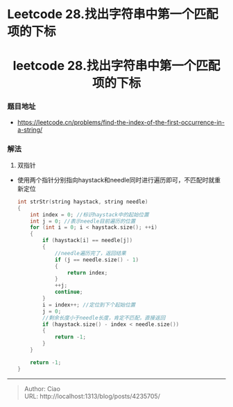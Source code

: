 # Leetcode 28.找出字符串中第一个匹配项的下标


<!--more-->

<h1 align="center">leetcode 28.找出字符串中第一个匹配项的下标</h1>

### 题目地址
  * https://leetcode.cn/problems/find-the-index-of-the-first-occurrence-in-a-string/

### 解法
  1. 双指针
  * 使用两个指针分别指向haystack和needle同时进行遍历即可，不匹配时就重新定位
    ```C++
    int strStr(string haystack, string needle) 
    {
        int index = 0; //标识haystack中的起始位置
        int j = 0; //表示needle目前遍历的位置
        for (int i = 0; i < haystack.size(); ++i)
        {
            if (haystack[i] == needle[j])
            {
                //needle遍历完了，返回结果
                if (j == needle.size() - 1)
                {
                    return index;
                }
                ++j;
                continue;
            }
            i = index++; //定位到下个起始位置
            j = 0;
            //剩余长度小于needle长度，肯定不匹配，直接返回
            if (haystack.size() - index < needle.size())
            {
                return -1;
            }
        }

        return -1;
    }
    ```


  

---

> Author: Ciao  
> URL: http://localhost:1313/blog/posts/4235705/  

